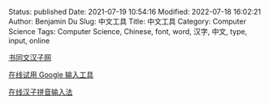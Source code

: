 Status: published
Date: 2021-07-19 10:54:16
Modified: 2022-07-18 16:02:21
Author: Benjamin Du
Slug: 中文工具
Title: 中文工具
Category: Computer Science
Tags: Computer Science, Chinese, font, word, 汉字, 中文, type, input, online


[书同文汉子网](https://hanzi.unihan.com.cn/Qpen)

[在线试用 Google 输入工具](https://www.google.com/intl/zh-CN/inputtools/try/)

[在线汉子拼音输入法](https://www.archchinese.com/type_chinese.html)
